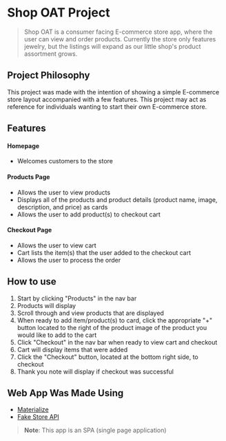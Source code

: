 # Shop OAT Project
>Shop OAT is a consumer facing E-commerce store app, where the user can view and order products. Currently the store only features jewelry, but the listings will expand as our little shop's product assortment grows.


## Project Philosophy
This project was made with the intention of showing a simple E-commerce store layout accompanied with a few features. This project may act as reference for individuals wanting to start their own E-commerce store. 


## Features
#### Homepage
* Welcomes customers to the store 
#### Products Page
* Allows the user to view products
* Displays all of the products and product details (product name, image, description, and price) as cards
* Allows the user to add product(s) to checkout cart 
#### Checkout Page
* Allows the user to view cart 
* Cart lists the item(s) that the user added to the checkout cart
* Allows the user to process the order


## How to use
1. Start by clicking "Products" in the nav bar 
2. Products will display
3. Scroll through and view products that are displayed
4. When ready to add item/product(s) to card, click the appropriate "+" button located to the right of the product image of the product you would like to add to the cart
5. Click "Checkout" in the nav bar when ready to view cart and checkout
6. Cart will display items that were added
7. Click the "Checkout" button, located at the bottom right side, to checkout
8. Thank you note will display if checkout was successful 


## Web App Was Made Using
- [Materialize](https://materializecss.com/)
- [Fake Store API](https://fakestoreapi.com/)


> **Note**: This app is an SPA (single page application)